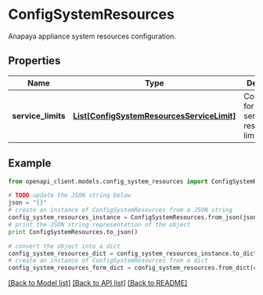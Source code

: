 # ConfigSystemResources

Anapaya appliance system resources configuration.

## Properties

Name | Type | Description | Notes
------------ | ------------- | ------------- | -------------
**service_limits** | [**List[ConfigSystemResourcesServiceLimit]**](ConfigSystemResourcesServiceLimit.md) | Configuration for per service resource limits. | [optional] 

## Example

```python
from openapi_client.models.config_system_resources import ConfigSystemResources

# TODO update the JSON string below
json = "{}"
# create an instance of ConfigSystemResources from a JSON string
config_system_resources_instance = ConfigSystemResources.from_json(json)
# print the JSON string representation of the object
print ConfigSystemResources.to_json()

# convert the object into a dict
config_system_resources_dict = config_system_resources_instance.to_dict()
# create an instance of ConfigSystemResources from a dict
config_system_resources_form_dict = config_system_resources.from_dict(config_system_resources_dict)
```
[[Back to Model list]](../README.md#documentation-for-models) [[Back to API list]](../README.md#documentation-for-api-endpoints) [[Back to README]](../README.md)



